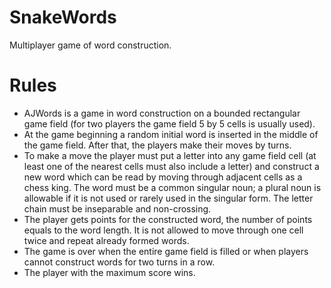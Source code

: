 SnakeWords
==========

Multiplayer game of word construction.

Rules
=====

* AJWords is a game in word construction on a bounded rectangular game field (for two players the game field 5 by 5 cells is usually used).
* At the game beginning a random initial word is inserted in the middle of the game field. After that, the players make their moves by turns.
* To make a move the player must put a letter into any game field cell (at least one of the nearest cells must also include a letter) and construct a new word which can be read by moving through adjacent cells as a chess king. The word must be a common singular noun; a plural noun is allowable if it is not used or rarely used in the singular form. The letter chain must be inseparable and non-crossing.
* The player gets points for the constructed word, the number of points equals to the word length. It is not allowed to move through one cell twice and repeat already formed words.
* The game is over when the entire game field is filled or when players cannot construct words for two turns in a row.
* The player with the maximum score wins.
